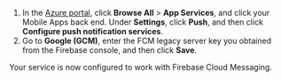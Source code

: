 
1. In the [Azure portal](https://portal.azure.cn/), click **Browse All** > **App Services**, and click your Mobile Apps back end. Under **Settings**, click **Push**, and then click **Configure push notification services**.
2. Go to **Google (GCM)**, enter the FCM legacy server key you obtained from the Firebase console, and then click **Save**.

Your service is now configured to work with Firebase Cloud Messaging.

<!-- URLs. -->

<!-- images -->